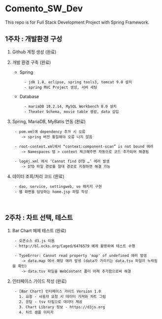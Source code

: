 # Comento_SW_Dev
This repo is for Full Stack Development Project with Spring Framework.

## 1주차 : 개발환경 구성

1. Github 계정 생성 (완료)

2. 개발 환경 구축 (완료)
	- Spring

			- jdk 1.8, eclipse, spring tools3, tomcat 9.0 설치
			- spring MVC Project 생성, 서버 세팅
	- Database

			- mariaDB 10.2.14, MySQL Workbench 8.0 설치
			- Theater Schema, movie table 생성, data 삽입
		
3. Spring, MariaDB, MyBatis 연동 (완료)

		- pom.xml에 dependency 추가 시 오류  
		   -> spring 버전 통일해야 오류 나지 않음
		  
		- root-context.xml에서 “context:component-scan” is not bound 에러  
		   -> Namespaces 탭 > context 체크해주면 자동으로 코드 추가되어 해결됨
		  
  		- log4j.xml 에서 ‘Cannot find DTD …’ 에러 발생  
		   -> DTD 파일 경로를 절대 경로로 지정하면 해결 가능
		
4. 데이터 조회/처리 코드 (완료)

  		- dao, service, settingweb, vo 패키지 구현
		- 웹 화면을 담당하는 home.jsp 파일 작성
		
<br/>

## 2주차 : 차트 선택, 테스트

1. Bar Chart 예제 테스트 (완료)
		
		- 오픈소스 d3.js 이용
		- http://bl.ocks.org/Caged/6476579 예제 활용하여 테스트 수행
		
		- TypeError: Cannot read property 'map' of undefined 에러 발생
		   -> data.map 에서 해당 에러 발생 (data가 가리키는 data.tsv 파일이 누락됨을 확인)
		   -> data.tsv 파일을 WebContent 폴더 아래 추가함으로써 해결
		  
2. 인터페이스 가이드 작성 (완료)

		- [Bar Chart] 인터페이스 가이드 Version 1.0
		  1. 요청 - 사용자 요청 시 데이터 가져와 차트 그림
		  2. 응답 - tsv 타입으로 데이터 제공
		  3. Chart Library 정보 - https://d3js.org
		  4. 차트 샘플 이미지

